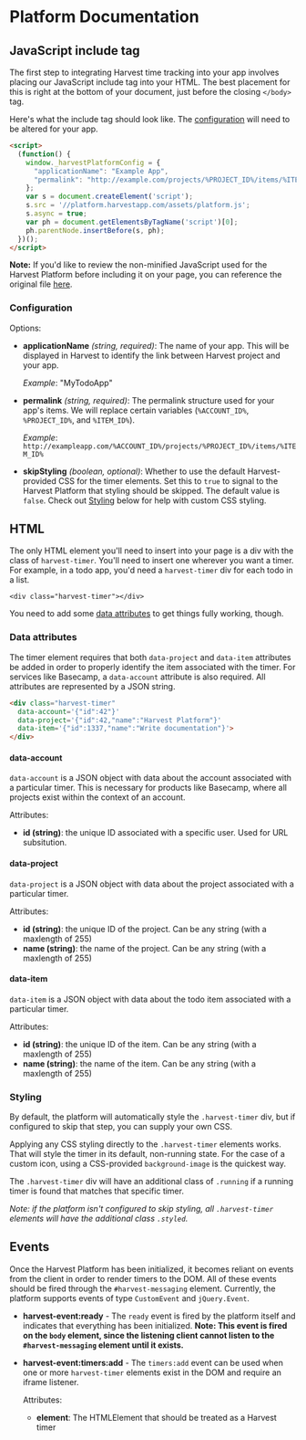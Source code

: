 # Platform Documentation

## JavaScript include tag

The first step to integrating Harvest time tracking into your app involves
placing our JavaScript include tag into your HTML. The best placement for this
is right at the bottom of your document, just before the closing `</body>` tag.

Here's what the include tag should look like. The
[configuration](#configuration) will need to be altered for your app.

```html
<script>
  (function() {
    window._harvestPlatformConfig = {
      "applicationName": "Example App",
      "permalink": "http://example.com/projects/%PROJECT_ID%/items/%ITEM_ID%"
    };
    var s = document.createElement('script');
    s.src = '//platform.harvestapp.com/assets/platform.js';
    s.async = true;
    var ph = document.getElementsByTagName('script')[0];
    ph.parentNode.insertBefore(s, ph);
  })();
</script>
```

**Note:** If you'd like to review the non-minified JavaScript used for the
Harvest Platform before including it on your page, you can reference the
original file [here](https://platform.harvestapp.com/javascripts/generated/platform.js).

### Configuration

Options:

- **applicationName** _(string, required)_: The name of your app. This will be 
  displayed in Harvest to identify the link between Harvest project and your app. 
  
    _Example_: "MyTodoApp"

- **permalink** _(string, required)_: The permalink structure used for your
  app's items. We will replace certain variables (`%ACCOUNT_ID%`, `%PROJECT_ID%`, 
  and `%ITEM_ID%`). 

    _Example_: `http://exampleapp.com/%ACCOUNT_ID%/projects/%PROJECT_ID%/items/%ITEM_ID%`

- **skipStyling** _(boolean, optional)_: Whether to use the default Harvest-provided 
CSS for the timer elements. Set this to `true` to signal to the Harvest Platform 
that styling should be skipped. The default value is `false`. Check out [Styling](#styling)
below for help with custom CSS styling.


## HTML

The only HTML element you'll need to insert into your page is a div with the
class of `harvest-timer`. You'll need to insert one wherever you want a timer.
For example, in a todo app, you'd need a `harvest-timer` div for each todo in a
list.

	<div class="harvest-timer"></div>
	
You need to add some [data attributes](#data-attributes) to get things fully
working, though.

### Data attributes

The timer element requires that both `data-project` and `data-item` attributes
be added in order to properly identify the item associated with the timer. For
services like Basecamp, a `data-account` attribute is also required. All
attributes are represented by a JSON string.

```html
<div class="harvest-timer" 
  data-account='{"id":42"}'
  data-project='{"id":42,"name":"Harvest Platform"}'
  data-item='{"id":1337,"name":"Write documentation"}'>
</div>
```

#### data-account

`data-account` is a JSON object with data about the account associated with a
particular timer. This is necessary for products like Basecamp, where all
projects exist within the context of an account.

Attributes:

- **id (string)**: the unique ID associated with a specific user. Used for URL 
subsitution.

#### data-project

`data-project` is a JSON object with data about the project associated with a
particular timer.

Attributes:

- **id (string)**: the unique ID of the project. Can be any string (with a
  maxlength of 255)
- **name (string)**: the name of the project. Can be any string (with a
  maxlength of 255)

#### data-item

`data-item` is a JSON object with data about the todo item associated with a
particular timer.

Attributes:

- **id (string)**: the unique ID of the item. Can be any string (with a
  maxlength of 255)
- **name (string)**: the name of the item. Can be any string (with a maxlength
  of 255)


### Styling

By default, the platform will automatically style the `.harvest-timer` div, but
if configured to skip that step, you can supply your own CSS.

Applying any CSS styling directly to the `.harvest-timer` elements works. That 
will style the timer in its default, non-running state. For the case of a custom 
icon, using a CSS-provided `background-image` is the quickest way.

The `.harvest-timer` div will have an additional class of `.running` if a running 
timer is found that matches that specific timer.

_Note: if the platform isn't configured to skip styling, all `.harvest-timer`
elements will have the additional class `.styled`._


## Events

Once the Harvest Platform has been initialized, it becomes reliant on events
from the client in order to render timers to the DOM. All of these events
should be fired through the `#harvest-messaging` element. Currently, the
platform supports events of type `CustomEvent` and `jQuery.Event`.

- **harvest-event:ready** - The `ready` event is fired by the platform itself
  and indicates that everything has been initialized. **Note: This event is
  fired on the `body` element, since the listening client cannot listen to the
  `#harvest-messaging` element until it exists.**

- **harvest-event:timers:add** - The `timers:add` event can be used when one or
  more `harvest-timer` elements exist in the DOM and require an iframe
  listener.

    Attributes:
    
    - **element**: The HTMLElement that should be treated as a Harvest timer
